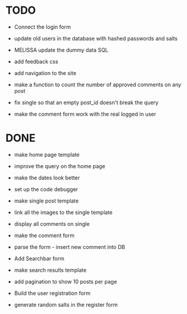 TODO
====


* Connect the login form
* update old users in the database with hashed passwords and salts

* MELISSA update the dummy data SQL 

* add feedback css

* add navigation to the site 


* make a function to count the number of approved comments on any post
* fix single so that an empty post_id doesn't break the query 

* make the comment form work with the real logged in user



DONE
====
* make home page template
* improve the query on the home page
* make the dates look better
* set up the code debugger

* make single post template
* link all the images to the single template
* display all comments on single

* make the comment form
* parse the form - insert new comment into DB

* Add Searchbar form
* make search results template

* add pagination to show 10 posts per page

* Build the user registration form
* generate random salts in the register form